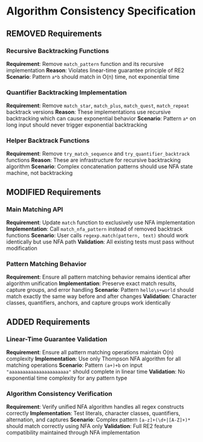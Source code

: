 # Algorithm Consistency Specification

## REMOVED Requirements

### Recursive Backtracking Functions
**Requirement**: Remove `match_pattern` function and its recursive implementation
**Reason**: Violates linear-time guarantee principle of RE2
**Scenario**: Pattern `a*b` should match in O(n) time, not exponential time

### Quantifier Backtracking Implementation
**Requirement**: Remove `match_star`, `match_plus`, `match_quest`, `match_repeat` backtrack versions
**Reason**: These implementations use recursive backtracking which can cause exponential behavior
**Scenario**: Pattern `a*` on long input should never trigger exponential backtracking

### Helper Backtrack Functions
**Requirement**: Remove `try_match_sequence` and `try_quantifier_backtrack` functions
**Reason**: These are infrastructure for recursive backtracking algorithm
**Scenario**: Complex concatenation patterns should use NFA state machine, not backtracking

## MODIFIED Requirements

### Main Matching API
**Requirement**: Update `match` function to exclusively use NFA implementation
**Implementation**: Call `match_nfa_pattern` instead of removed backtrack functions
**Scenario**: User calls `regexp.match(pattern, text)` should work identically but use NFA path
**Validation**: All existing tests must pass without modification

### Pattern Matching Behavior
**Requirement**: Ensure all pattern matching behavior remains identical after algorithm unification
**Implementation**: Preserve exact match results, capture groups, and error handling
**Scenario**: Pattern `hello\s+world` should match exactly the same way before and after changes
**Validation**: Character classes, quantifiers, anchors, and capture groups work identically

## ADDED Requirements

### Linear-Time Guarantee Validation
**Requirement**: Ensure all pattern matching operations maintain O(n) complexity
**Implementation**: Use only Thompson NFA algorithm for all matching operations
**Scenario**: Pattern `(a+)+b` on input `"aaaaaaaaaaaaaaaaaaaaaa"` should complete in linear time
**Validation**: No exponential time complexity for any pattern type

### Algorithm Consistency Verification
**Requirement**: Verify unified NFA algorithm handles all regex constructs correctly
**Implementation**: Test literals, character classes, quantifiers, alternation, and captures
**Scenario**: Complex pattern `[a-z]+(\d+|[A-Z]+)*` should match correctly using NFA only
**Validation**: Full RE2 feature compatibility maintained through NFA implementation